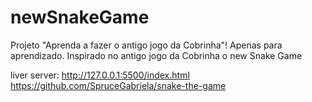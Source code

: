 # newSnakeGame
Projeto "Aprenda a fazer o antigo jogo da Cobrinha"!  Apenas para aprendizado.  Inspirado no antigo jogo da Cobrinha  o new Snake Game

 liver server:
    http://127.0.0.1:5500/index.html
    https://github.com/SpruceGabriela/snake-the-game
    
    

